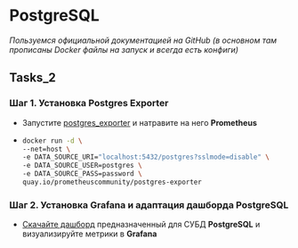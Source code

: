 # PostgreSQL

_Пользуемся официальной документацией на GitHub (в основном там прописаны Docker файлы на запуск и всегда есть конфиги)_

## Tasks_2

### Шаг 1. Установка Postgres Exporter

- Запустите [postgres_exporter](https://github.com/prometheus-community/postgres_exporter "Prometheus exporter for PostgreSQL server metrics.") и натравите на него **Prometheus**
- ```bash
  docker run -d \
  --net=host \
  -e DATA_SOURCE_URI="localhost:5432/postgres?sslmode=disable" \
  -e DATA_SOURCE_USER=postgres \
  -e DATA_SOURCE_PASS=password \
  quay.io/prometheuscommunity/postgres-exporter
  ```

### Шаг 2. Установка Grafana и адаптация дашборда PostgreSQL

- [Скачайте дашборд](https://grafana.com/grafana/dashboards/9628-postgresql-database/) предназначенный для СУБД **PostgreSQL** и визуализируйте метрики в **Grafana**
